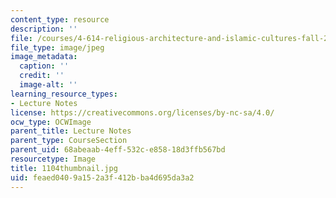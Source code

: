 ```yaml
---
content_type: resource
description: ''
file: /courses/4-614-religious-architecture-and-islamic-cultures-fall-2002/feaed0409a152a3f412bba4d695da3a2_1104thumbnail.jpg
file_type: image/jpeg
image_metadata:
  caption: ''
  credit: ''
  image-alt: ''
learning_resource_types:
- Lecture Notes
license: https://creativecommons.org/licenses/by-nc-sa/4.0/
ocw_type: OCWImage
parent_title: Lecture Notes
parent_type: CourseSection
parent_uid: 68abeaab-4eff-532c-e858-18d3ffb567bd
resourcetype: Image
title: 1104thumbnail.jpg
uid: feaed040-9a15-2a3f-412b-ba4d695da3a2
---
```

